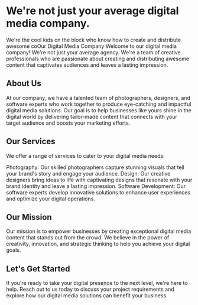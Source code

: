 # We're not just your average digital media company. 

We're the cool kids on the block who know how to create and distribute awesome coOur Digital Media Company
Welcome to our digital media company! We're not just your average agency. We're a team of creative professionals who are passionate about creating and distributing awesome content that captivates audiences and leaves a lasting impression.

## About Us
At our company, we have a talented team of photographers, designers, and software experts who work together to produce eye-catching and impactful digital media solutions. Our goal is to help businesses like yours shine in the digital world by delivering tailor-made content that connects with your target audience and boosts your marketing efforts.

## Our Services
We offer a range of services to cater to your digital media needs:

Photography: Our skilled photographers capture stunning visuals that tell your brand's story and engage your audience.
Design: Our creative designers bring ideas to life with captivating designs that resonate with your brand identity and leave a lasting impression.
Software Development: Our software experts develop innovative solutions to enhance user experiences and optimize your digital operations.

## Our Mission
Our mission is to empower businesses by creating exceptional digital media content that stands out from the crowd. We believe in the power of creativity, innovation, and strategic thinking to help you achieve your digital goals.

## Let's Get Started
If you're ready to take your digital presence to the next level, we're here to help. Reach out to us today to discuss your project requirements and explore how our digital media solutions can benefit your business.
<!---
Git2Ninja/Git2Ninja is a ✨ special ✨ repository because its `README.md` (this file) appears on your GitHub profile.
You can click the Preview link to take a look at your changes.
--->
